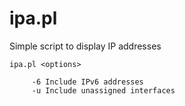 # ipa.pl

Simple script to display IP addresses

    ipa.pl <options>

         -6 Include IPv6 addresses
         -u Include unassigned interfaces
